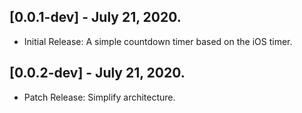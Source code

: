 ## [0.0.1-dev] - July 21, 2020.

* Initial Release: A simple countdown timer based on the iOS timer.

## [0.0.2-dev] - July 21, 2020.

* Patch Release: Simplify architecture.
